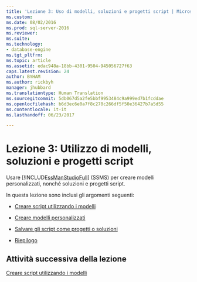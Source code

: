 ```yaml
---
title: 'Lezione 3: Uso di modelli, soluzioni e progetti script | Microsoft Docs'
ms.custom: 
ms.date: 08/02/2016
ms.prod: sql-server-2016
ms.reviewer: 
ms.suite: 
ms.technology:
- database-engine
ms.tgt_pltfrm: 
ms.topic: article
ms.assetid: edac948a-18bb-4301-9504-945056727f63
caps.latest.revision: 24
author: BYHAM
ms.author: rickbyh
manager: jhubbard
ms.translationtype: Human Translation
ms.sourcegitcommit: 5db067d5a2fe5bbf9953484c9a999ed7b1fcddae
ms.openlocfilehash: b6d3ec6e0a7f8c270c266df5f50e36427b7a5d55
ms.contentlocale: it-it
ms.lasthandoff: 06/23/2017

---
```

# <a name="lesson-3-working-with-templates-solutions-and-script-projects"></a>Lezione 3: Utilizzo di modelli, soluzioni e progetti script
Usare [!INCLUDE[ssManStudioFull](../../includes/ssmanstudiofull-md.md)] (SSMS) per creare modelli personalizzati, nonché soluzioni e progetti script.  
  
In questa lezione sono inclusi gli argomenti seguenti:  
  
-   [Creare script utilizzando i modelli](https://msdn.microsoft.com/library/ms170113.aspx)  
  
-   [Creare modelli personalizzati](https://msdn.microsoft.com/library/ms166841.aspx)  
  
-   [Salvare gli script come progetti o soluzioni](https://msdn.microsoft.com/library/ms167154.aspx)  
  
-   [Riepilogo](https://msdn.microsoft.com/library/ms170152.aspx)  
  
## <a name="next-task-in-lesson"></a>Attività successiva della lezione  
[Creare script utilizzando i modelli](../../tools/sql-server-management-studio/lesson-3-1-create-scripts-using-templates.md)  
  
  
  


